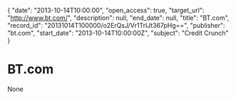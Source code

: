 {
  "date": "2013-10-14T10:00:00", 
  "open_access": true, 
  "target_url": "http://www.bt.com/", 
  "description": null, 
  "end_date": null, 
  "title": "BT.com", 
  "record_id": "20131014T100000/o2ErQsJ/Vr1TrlJt367pHg==", 
  "publisher": "bt.com", 
  "start_date": "2013-10-14T10:00:00Z", 
  "subject": "Credit Crunch"
}

# BT.com

None